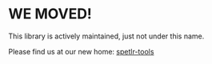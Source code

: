 # WE MOVED!

This library is actively maintained, just not under this name.

Please find us at our new home: [spetlr-tools](https://github.com/spetlr-org/spetlr-tools)
